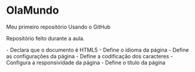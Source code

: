 # OlaMundo

Meu primeiro repositório Usando o GitHub

Repositório feito durante a aula.

<!DOCTYPE html> - Declara que o documento é HTML5
<html lang="pt-br"> - Define o idioma da página
<head> - Define as configurações da página
    <meta charset="UTF-8"> - Define a codificação dos caracteres
    <meta name="viewport" content="width=device-width, initial-scale=1.0"> - Configura a responsividade da página
    <title>Document</title> - Define o título da página
    <title>Document</>
</head>
<body> - Contém todo o conteúdo visível da página
    <h1>Olá, mundo</h1>
    <p>Parágrafo em HTML</p>
    <hr>
</body>
</html>